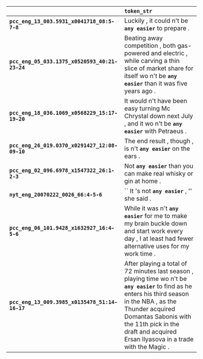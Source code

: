 |                                                | `token_str`                                                                                                                                                                                                                                                                   |
|:-----------------------------------------------|:------------------------------------------------------------------------------------------------------------------------------------------------------------------------------------------------------------------------------------------------------------------------------|
| **`pcc_eng_13_003.5931_x0041718_08:5-7-8`**    | Luckily , it could n't be __`any easier`__ to prepare .                                                                                                                                                                                                                       |
| **`pcc_eng_05_033.1375_x0520593_40:21-23-24`** | Beating away competition , both gas-powered and electric , while carving a thin slice of market share for itself wo n't be __`any easier`__ than it was five years ago .                                                                                                      |
| **`pcc_eng_18_036.1069_x0568229_15:17-19-20`** | It would n't have been easy turning Mc Chrystal down next July , and it wo n't be __`any easier`__ with Petraeus .                                                                                                                                                            |
| **`pcc_eng_26_019.0370_x0291427_12:08-09-10`** | The end result , though , is n't __`any easier`__ on the ears .                                                                                                                                                                                                               |
| **`pcc_eng_02_096.6978_x1547322_26:1-2-3`**    | Not __`any easier`__ than you can make real whisky or gin at home .                                                                                                                                                                                                           |
| **`nyt_eng_20070222_0026_66:4-5-6`**           | `` It 's not __`any easier`__ , '' she said .                                                                                                                                                                                                                                 |
| **`pcc_eng_06_101.9428_x1632927_16:4-5-6`**    | While it was n't __`any easier`__ for me to make my brain buckle down and start work every day , I at least had fewer alternative uses for my work time .                                                                                                                     |
| **`pcc_eng_13_009.3985_x0135478_51:14-16-17`** | After playing a total of 72 minutes last season , playing time wo n't be __`any easier`__ to find as he enters his third season in the NBA , as the Thunder acquired Domantas Sabonis with the 11th pick in the draft and acquired Ersan Ilyasova in a trade with the Magic . |